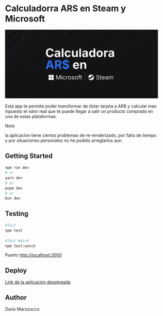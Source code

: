 # Calculadorra ARS en Steam y Microsoft

![Mi genial imagen](public/cover.jpg)

Esta app te permite poder transformar de dolar tarjeta a AR$ y calcular mas inpuesto el valor real que te puede llegar a salir un producto comprado en una de estas plataformas. 

>[!NOTE]
>la aplicacion tiene ciertos problemas de re-renderizado, por falta de tiempo y por situaciones personales no he podido arreglarlos aun. 

## Getting Started

```bash
npm run dev
# or
yarn dev
# or
pnpm dev
# or
bun dev
```

## Testing

```bash
#Test
npm test

#Test Watch
npm test:watch
```

Puerto [http://localhost:3000](http://localhost:3000) 

## Deploy 

[Link de la aplicacion desplegada](https://inpuesto-dolar-steam-microsft.vercel.app/)

## Author
Dario Marzzucco 